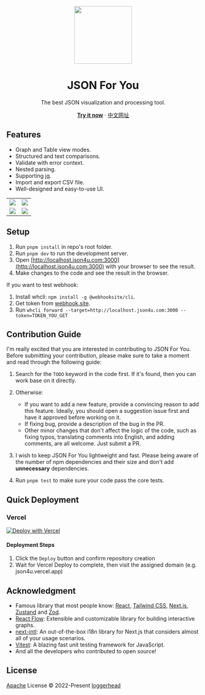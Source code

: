 <p align="center">
<img src="./src/app/icon.svg" height="150">
</p>

<h1 align="center">
JSON For You
</h1>
<p align="center">
The best JSON visualization and processing tool.
<br />

<p align="center">
<a href="https://json4u.com/editor"><b>Try it now</b></a> · <a href="https://json4u.cn">中文网址</a>
</p>

## Features

- Graph and Table view modes.
- Structured and text comparisons.
- Validate with error context.
- Nested parsing.
- Supporting [jq](https://jqlang.github.io/jq).
- Import and export CSV file.
- Well-designed and easy-to-use UI.

<table>
<tr>
<td><img src="./public/example/graph.png"></td>
<td><img src="./public/example/table.png"></td>
</tr>
<tr>
<td><img src="./public/example/nest-parse.png"></td>
<td><img src="./public/example/jq.gif"></td>
</tr>
</table>

## Setup

1. Run `pnpm install` in repo's root folder.
2. Run `pnpm dev` to run the development server.
3. Open [http://localhost.json4u.com:3000](http://localhost.json4u.com:3000) with your browser to see the result.
4. Make changes to the code and see the result in the browser.

If you want to test webhook:

1. Install whcli: `npm install -g @webhooksite/cli`.
2. Get token from [webhook.site](https://webhook.site/).
3. Run `whcli forward --target=http://localhost.json4u.com:3000 --token=TOKEN_YOU_GET`

## Contribution Guide

I'm really excited that you are interested in contributing to JSON For You. Before submitting your contribution, please make sure to take a moment and read through the following guide:

1. Search for the `TODO` keyword in the code first. If it's found, then you can work base on it directly.
2. Otherwise:

   - If you want to add a new feature, provide a convincing reason to add this feature. Ideally, you should open a suggestion issue first and have it approved before working on it.
   - If fixing bug, provide a description of the bug in the PR.
   - Other minor changes that don't affect the logic of the code, such as fixing typos, translating comments into English, and adding comments, are all welcome. Just submit a PR.

3. I wish to keep JSON For You lightweight and fast. Please being aware of the number of npm dependencies and their size and don't add **unnecessary** dependencies.
4. Run `pnpm test` to make sure your code pass the core tests.

## Quick Deployment

### Vercel
[![Deploy with Vercel](https://vercel.com/button)](https://vercel.com/new/clone?repository-url=https%3A%2F%2Fgithub.com%2Floggerhead%2Fjson4u)

#### Deployment Steps
1. Click the `Deploy` button and confirm repository creation
2. Wait for Vercel Deploy to complete, then visit the assigned domain (e.g. json4u.vercel.app)

## Acknowledgment

- Famous library that most people know: [React](https://react.dev/), [Tailwind CSS](https://tailwindcss.com/), [Next.js](https://nextjs.org/), [Zustand](https://zustand-demo.pmnd.rs/) and [Zod](https://zod.dev/).
- [React Flow](https://github.com/xyflow/xyflow): Extensible and customizable library for building interactive graphs.
- [next-intl](https://github.com/amannn/next-intl): An out-of-the-box i18n library for Next.js that considers almost all of your usage scenarios.
- [Vitest](https://vitest.dev/): A blazing fast unit testing framework for JavaScript.
- And all the developers who contributed to open source!

## License

[Apache](./LICENSE) License © 2022-Present [loggerhead](https://github.com/loggerhead)


